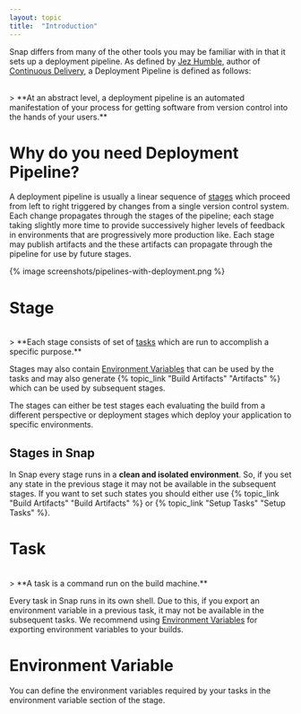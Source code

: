 ```yaml
---
layout: topic
title:  "Introduction"
---
```


Snap differs from many of the other tools you may be familiar with in that it sets up a deployment pipeline. As defined by <a href="http://jezhumble.net/">Jez Humble</a>, author of <a href="http://www.amazon.com/dp/0321601912?tag=contindelive-20">Continuous Delivery</a>, a Deployment Pipeline is defined as follows:

<br/>
> **At an abstract level, a deployment pipeline is an automated manifestation of your process for getting software from version control into the hands of your users.**

<br/>

# Why do you need Deployment Pipeline?

A deployment pipeline is usually a linear sequence of <a href="/pipeline/#Stage">stages</a> which proceed from left to right triggered by changes from a single version control system. Each change propagates through the stages of the pipeline; each stage taking slightly more time to provide successively higher levels of feedback in environments that are progressively more production like. Each stage may publish artifacts and the these artifacts can propagate through the pipeline for use by future stages.

{% image screenshots/pipelines-with-deployment.png %}

# Stage

<br/>
> **Each stage consists of set of <a href="/pipeline/#Task">tasks</a> which are run to accomplish a specific purpose.**

<br/>

Stages may also contain <a href="/pipeline/#Environment-Variable">Environment Variables</a> that can be
used by the tasks and may also generate {% topic_link "Build Artifacts" "Artifacts" %} which can be used by subsequent stages.

The stages can either be test stages each evaluating the build from a different perspective or deployment
stages which deploy your application to specific environments.

## Stages in Snap

In Snap every stage runs in a **clean and isolated environment**. So, if you set any state in the previous stage it may not
be available in the subsequent stages. If you want to set such states you should either use {% topic_link "Build Artifacts" "Build Artifacts" %}
or {% topic_link "Setup Tasks" "Setup Tasks" %}.

# Task

<br/>
> **A task is a command run on the build machine.**

<br/>

Every task in Snap runs in its own shell. Due to this, if you export an environment variable in a previous task, it may not be available in the subsequent tasks.
We recommend using <a href="/pipeline/#Environment-Variable">Environment Variables</a> for exporting environment variables to your builds.

# Environment Variable

You can define the environment variables required by your tasks in the environment variable section of the stage.
